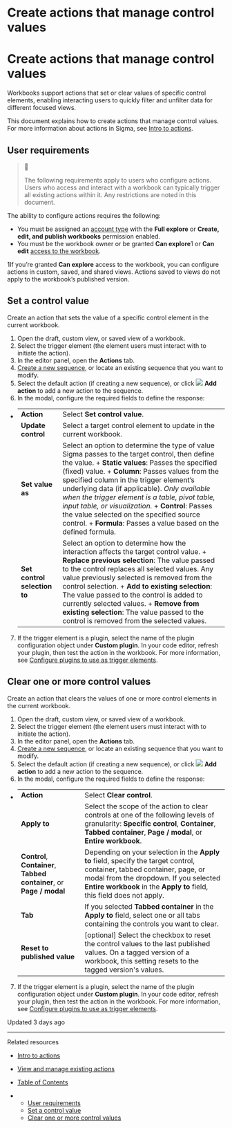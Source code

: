 # Create actions that manage control values

# Create actions that manage control values

Workbooks support actions that set or clear values of specific control elements, enabling interacting users to quickly filter and unfilter data for different focused views.

This document explains how to create actions that manage control values. For more information about actions in Sigma, see [Intro to actions](/docs/intro-to-actions).

## User requirements

> 📘
>
> The following requirements apply to users who configure actions. Users who access and interact with a workbook can typically trigger all existing actions within it. Any restrictions are noted in this document.

The ability to configure actions requires the following:

* You must be assigned an [account type](/docs/license-and-account-type-overview) with the **Full explore** or **Create, edit, and publish workbooks** permission enabled.
* You must be the workbook owner or be granted **Can explore**1 or **Can edit** [access to the workbook](/docs/folder-and-document-permissions).

1If you’re granted **Can explore** access to the workbook, you can configure actions in custom, saved, and shared views. Actions saved to views do not apply to the workbook’s published version.

## Set a control value

Create an action that sets the value of a specific control element in the current workbook.

1. Open the draft, custom view, or saved view of a workbook.
2. Select the trigger element (the element users must interact with to initiate the action).
3. In the editor panel, open the **Actions** tab.
4. [Create a new sequence](/docs/create-and-manage-action-sequences), or locate an existing sequence that you want to modify.
5. Select the default action (if creating a new sequence), or click ![](https://sigma-docs-screenshots.s3.us-west-2.amazonaws.com/Icons/button-add.svg) **Add action** to add a new action to the sequence.
6. In the modal, configure the required fields to define the response:

* |  |  |
  | --- | --- |
  | **Action** | Select **Set control value**. |
  | **Update control** | Select a target control element to update in the current workbook. |
  | **Set value as** | Select an option to determine the type of value Sigma passes to the target control, then define the value.  + **Static values**: Passes the specified (fixed) value. + **Column**: Passes values from the specified column in the trigger element’s underlying data (if applicable).  *Only available when the trigger element is a table, pivot table, input table, or visualization.* + **Control**: Passes the value selected on the specified source control. + **Formula**: Passes a value based on the defined formula. |
  | **Set control selection to** | Select an option to determine how the interaction affects the target control value.  + **Replace previous selection**: The value passed to the control replaces all selected values. Any value previously selected is removed from the control selection. + **Add to existing selection**: The value passed to the control is added to currently selected values. + **Remove from existing selection**: The value passed to the control is removed from the selected values. |

7. If the trigger element is a plugin, select the name of the plugin configuration object under **Custom plugin**. In your code editor, refresh your plugin, then test the action in the workbook. For more information, see [Configure plugins to use as trigger elements](/docs/configure-plugins-to-work-with-actions#configure-plugins-to-use-as-trigger-elements).

## Clear one or more control values

Create an action that clears the values of one or more control elements in the current workbook.

1. Open the draft, custom view, or saved view of a workbook.
2. Select the trigger element (the element users must interact with to initiate the action).
3. In the editor panel, open the **Actions** tab.
4. [Create a new sequence](/docs/create-and-manage-action-sequences), or locate an existing sequence that you want to modify.
5. Select the default action (if creating a new sequence), or click ![](https://sigma-docs-screenshots.s3.us-west-2.amazonaws.com/Icons/button-add.svg) **Add action** to add a new action to the sequence.
6. In the modal, configure the required fields to define the response:

* |  |  |
  | --- | --- |
  | **Action** | Select **Clear control**. |
  | **Apply to** | Select the scope of the action to clear controls at one of the following levels of granularity: **Specific control**, **Container**, **Tabbed container**, **Page / modal**, or **Entire workbook**. |
  | **Control**, **Container**, **Tabbed container**, or **Page / modal** | Depending on your selection in the **Apply to** field, specify the target control, container, tabbed container, page, or modal from the dropdown. If you selected **Entire workbook** in the **Apply to** field, this field does not apply. |
  | **Tab** | If you selected **Tabbed container** in the **Apply to** field, select one or all tabs containing the controls you want to clear. |
  | **Reset to published value** | [optional] Select the checkbox to reset the control values to the last published values. On a tagged version of a workbook, this setting resets to the tagged version's values. |

7. If the trigger element is a plugin, select the name of the plugin configuration object under **Custom plugin**. In your code editor, refresh your plugin, then test the action in the workbook. For more information, see [Configure plugins to use as trigger elements](/docs/configure-plugins-to-work-with-actions#configure-plugins-to-use-as-trigger-elements).

Updated 3 days ago

---

Related resources

* [Intro to actions](/docs/intro-to-actions)
* [View and manage existing actions](/docs/view-and-manage-existing-actions)

* [Table of Contents](#)
* + [User requirements](#user-requirements)
  + [Set a control value](#set-a-control-value)
  + [Clear one or more control values](#clear-one-or-more-control-values)